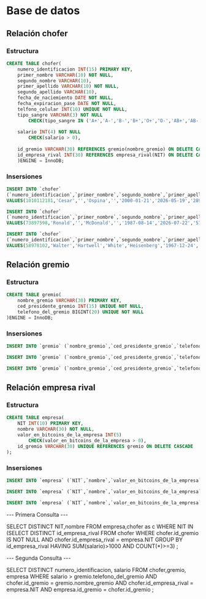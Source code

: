 # Base de datos

## Relación chofer

### Estructura 

```sql
CREATE TABLE chofer(
	numero_identificacion INT(15) PRIMARY KEY,
	primer_nombre VARCHAR(10) NOT NULL,
	segundo_nombre VARCHAR(10),
	primer_apellido VARCHAR(10) NOT NULL,
	segundo_apellido VARCHAR(10),
	fecha_de_naciemiento DATE NOT NULL,
	fecha_expiracion_pase DATE NOT NULL,
	telfono_celular INT(10) UNIQUE NOT NULL,
    tipo_sangre VARCHAR(3) NOT NULL 
        CHECK(tipo_sangre IN ('A+','A-','B-','B+','O+','O-','AB+','AB-')), 
	
	salario INT(4) NOT NULL
		CHECK(salario > 0),
	
	id_gremio VARCHAR(30) REFERENCES gremio(nombre_gremio) ON DELETE CASCADE,
	id_empresa_rival INT(30) REFERENCES empresa_rival(NIT) ON DELETE CASCADE
    )ENGINE = InnoDB;
```

### Insersiones

```sql
INSERT INTO `chofer`
(`numero_identificacion`,`primer_nombre`,`segundo_nombre`,`primer_apellido`,`segundo_apellido`,`fecha_de_naciemiento`,`fecha_expiracion_pase`,`telfono_celular`,`tipo_sangre`,`salario`,`id_gremio`,`id_empresa_rival`) 
VALUES(1010112181,'Cesar','','Ospina','','2000-01-21','2026-05-19','2894825','O+','1000000','LosCimbichi','9657845');

INSERT INTO `chofer`
(`numero_identificacion`,`primer_nombre`,`segundo_nombre`,`primer_apellido`,`segundo_apellido`,`fecha_de_naciemiento`,`fecha_expiracion_pase`,`telfono_celular`,`tipo_sangre`,`salario`,`id_gremio`,`id_empresa_rival`) 
VALUES(73897598,'Ronald','','McDonald','','1987-08-14','2026-07-22','5705215','A-','1200000','LosCimbichi','3691478');

INSERT INTO `chofer`
(`numero_identificacion`,`primer_nombre`,`segundo_nombre`,`primer_apellido`,`segundo_apellido`,`fecha_de_naciemiento`,`fecha_expiracion_pase`,`telfono_celular`,`tipo_sangre`,`salario`,`id_gremio`,`id_empresa_rival`) 
VALUES(58978102,'Walter','Hartwell','White','Heisenberg','1967-12-24','2026-07-22','2992789','O-','1150000','LosPollos','5236987');

```

## Relación gremio

### Estructura 

```sql
CREATE TABLE gremio(
	nombre_gremio VARCHAR(30) PRIMARY KEY,
	ced_presidente_gremio INT(15) UNIQUE NOT NULL,
	telefono_del_gremio BIGINT(20) UNIQUE NOT NULL
)ENGINE = InnoDB;
```

### Insersiones

```sql
INSERT INTO `gremio` (`nombre_gremio`,`ced_presidente_gremio`,`telefono_del_gremio`) VALUES('LosCimbichi',1020874972,3027209700);

INSERT INTO `gremio` (`nombre_gremio`,`ced_presidente_gremio`,`telefono_del_gremio`) VALUES('LosGanplank',39453267,3192163065);

INSERT INTO `gremio` (`nombre_gremio`,`ced_presidente_gremio`,`telefono_del_gremio`) VALUES('LosPollos',1001863269,3002501769);
```

## Relación empresa rival

### Estructura 

```sql
CREATE TABLE empresa(
	NIT INT(10) PRIMARY KEY,
	nombre VARCHAR(30) NOT NULL,
	valor_en_bitcoins_de_la_empresa INT(5)
		CHECK(valor_en_bitcoins_de_la_empresa > 0),
	id_gremio VARCHAR(30) UNIQUE REFERENCES gremio ON DELETE CASCADE
);
```

### Insersiones

```sql
INSERT INTO `empresa` (`NIT`,`nombre`,`valor_en_bitcoins_de_la_empresa`,`id_gremio`) VALUES(9657845,'Fracture', 6,'LosCimbichi');

INSERT INTO `empresa` (`NIT`,`nombre`,`valor_en_bitcoins_de_la_empresa`,`id_gremio`) VALUES(5236987,'Haven', 10,'LosGanplank');

INSERT INTO `empresa` (`NIT`,`nombre`,`valor_en_bitcoins_de_la_empresa`,`id_gremio`) VALUES(3691478,'Icebox', 3,'LosPollos');


```



--- Primera Consulta --- 

SELECT DISTINCT NIT,nombre
FROM empresa,chofer as c 
WHERE 
    NIT IN (SELECT DISTINCT id_empresa_rival
    FROM chofer
    WHERE chofer.id_gremio IS NOT NULL AND chofer.id_empresa_rival = empresa.NIT
    GROUP BY id_empresa_rival
    HAVING SUM(salario)>1000 AND COUNT(*)>=3)
;

--- Segunda Consulta ---

SELECT DISTINCT numero_identificacion, salario
FROM chofer,gremio, empresa
WHERE
salario > gremio.telefono_del_gremio
AND
chofer.id_gremio = gremio.nombre_gremio
AND 
chofer.id_empresa_rival = empresa.NIT
AND
empresa.id_gremio = chofer.id_gremio
;

